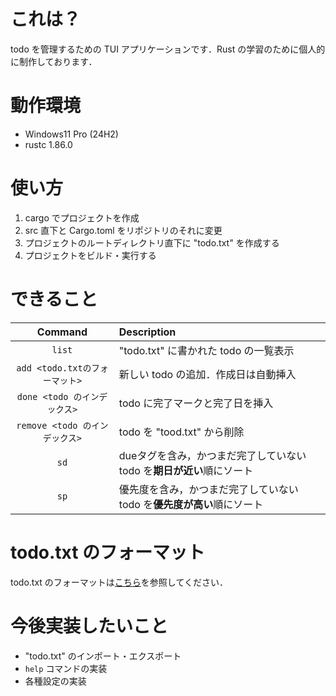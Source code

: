 # これは？

todo を管理するための TUI アプリケーションです．Rust の学習のために個人的に制作しております．

# 動作環境
- Windows11 Pro (24H2)
- rustc 1.86.0

# 使い方
1. cargo でプロジェクトを作成
2. src 直下と Cargo.toml をリポジトリのそれに変更
3. プロジェクトのルートディレクトリ直下に "todo.txt" を作成する
4. プロジェクトをビルド・実行する

# できること
|Command|Description|
|:---:|:---|
|`list`|"todo.txt" に書かれた todo の一覧表示|
|`add <todo.txtのフォーマット>`|新しい todo の追加．作成日は自動挿入|
|`done <todo のインデックス>`|todo に完了マークと完了日を挿入|
|`remove <todo のインデックス>`|todo を "tood.txt" から削除|
|`sd`|dueタグを含み，かつまだ完了していない todo を**期日が近い**順にソート|
|`sp`|優先度を含み，かつまだ完了していない todo を**優先度が高い**順にソート|

# todo.txt のフォーマット

todo.txt のフォーマットは[こちら](https://github.com/todotxt/todo.txt)を参照してください．

# 今後実装したいこと
- "todo.txt" のインポート・エクスポート
- `help` コマンドの実装
- 各種設定の実装
